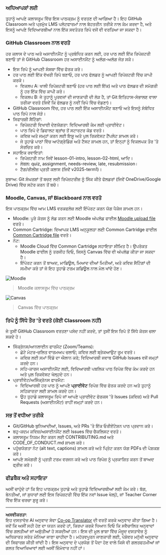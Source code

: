<!--
CO_OP_TRANSLATOR_METADATA:
{
  "original_hash": "71009af209f81cc01a1f2d324200375f",
  "translation_date": "2025-10-03T09:22:43+00:00",
  "source_file": "for-teachers.md",
  "language_code": "pa"
}
-->
### ਅਧਿਆਪਕਾਂ ਲਈ

ਤੁਹਾਨੂੰ ਆਪਣੇ ਕਲਾਸਰੂਮ ਵਿੱਚ ਇਸ ਪਾਠਕ੍ਰਮ ਨੂੰ ਵਰਤਣ ਦੀ ਆਗਿਆ ਹੈ। ਇਹ GitHub Classroom ਅਤੇ ਪ੍ਰਮੁੱਖ LMS ਪਲੇਟਫਾਰਮਾਂ ਨਾਲ ਬੇਹਤਰੀਨ ਤਰੀਕੇ ਨਾਲ ਕੰਮ ਕਰਦਾ ਹੈ, ਅਤੇ ਇਸਨੂੰ ਆਪਣੇ ਵਿਦਿਆਰਥੀਆਂ ਨਾਲ ਇੱਕ ਸਵਤੰਤਰ ਰਿਪੋ ਵਜੋਂ ਵੀ ਵਰਤਿਆ ਜਾ ਸਕਦਾ ਹੈ।

### GitHub Classroom ਨਾਲ ਵਰਤੋ

ਹਰ ਕਲਾਸ ਦੇ ਪਾਠ ਅਤੇ ਅਸਾਈਨਮੈਂਟ ਨੂੰ ਪ੍ਰਬੰਧਿਤ ਕਰਨ ਲਈ, ਹਰ ਪਾਠ ਲਈ ਇੱਕ ਰਿਪੋਜ਼ਟਰੀ ਬਣਾਓ ਤਾਂ ਜੋ GitHub Classroom ਹਰ ਅਸਾਈਨਮੈਂਟ ਨੂੰ ਅਲੱਗ-ਅਲੱਗ ਜੋੜ ਸਕੇ।

- ਇਸ ਰਿਪੋ ਨੂੰ ਆਪਣੀ ਸੰਸਥਾ ਵਿੱਚ ਫੋਰਕ ਕਰੋ।
- ਹਰ ਪਾਠ ਲਈ ਇੱਕ ਵੱਖਰੀ ਰਿਪੋ ਬਣਾਓ, ਹਰ ਪਾਠ ਫੋਲਡਰ ਨੂੰ ਆਪਣੀ ਰਿਪੋਜ਼ਟਰੀ ਵਿੱਚ ਕਾਪੀ ਕਰਕੇ।
  - ਵਿਕਲਪ A: ਖਾਲੀ ਰਿਪੋਜ਼ਟਰੀ ਬਣਾਓ (ਹਰ ਪਾਠ ਲਈ ਇੱਕ) ਅਤੇ ਪਾਠ ਫੋਲਡਰ ਦੀ ਸਮੱਗਰੀ ਨੂੰ ਹਰ ਇੱਕ ਵਿੱਚ ਕਾਪੀ ਕਰੋ।
  - ਵਿਕਲਪ B: ਜੇ ਤੁਹਾਨੂੰ ਪੂਰਵਜਾਂ ਦੀ ਜਾਣਕਾਰੀ ਦੀ ਲੋੜ ਹੈ, ਤਾਂ Git ਇਤਿਹਾਸ-ਸੰਭਾਲਣ ਵਾਲਾ ਤਰੀਕਾ ਵਰਤੋ (ਜਿਵੇਂ ਕਿ ਫੋਲਡਰ ਨੂੰ ਨਵੀਂ ਰਿਪੋ ਵਿੱਚ ਵੰਡਣਾ)।
- GitHub Classroom ਵਿੱਚ, ਹਰ ਪਾਠ ਲਈ ਇੱਕ ਅਸਾਈਨਮੈਂਟ ਬਣਾਓ ਅਤੇ ਇਸਨੂੰ ਸੰਬੰਧਿਤ ਪਾਠ ਰਿਪੋ ਨਾਲ ਜੋੜੋ।
- ਸਿਫਾਰਸ਼ੀ ਸੈਟਿੰਗਾਂ:
  - ਰਿਪੋਜ਼ਟਰੀ ਵਿਖਾਈ ਦੇਣਯੋਗਤਾ: ਵਿਦਿਆਰਥੀ ਕੰਮ ਲਈ ਪ੍ਰਾਈਵੇਟ।
  - ਪਾਠ ਰਿਪੋ ਦੇ ਡਿਫਾਲਟ ਬ੍ਰਾਂਚ ਤੋਂ ਸਟਾਰਟਰ ਕੋਡ ਵਰਤੋ।
  - ਕਵਿਜ਼ ਅਤੇ ਜਮ੍ਹਾਂ ਕਰਨ ਲਈ ਇਸ਼ੂ ਅਤੇ ਪੁਲ ਰਿਕਵੇਸਟ ਟੈਂਪਲੇਟ ਸ਼ਾਮਲ ਕਰੋ।
  - ਜੇ ਤੁਹਾਡੇ ਪਾਠਾਂ ਵਿੱਚ ਆਟੋਗ੍ਰੇਡਿੰਗ ਅਤੇ ਟੈਸਟ ਸ਼ਾਮਲ ਹਨ, ਤਾਂ ਇਨ੍ਹਾਂ ਨੂੰ ਵਿਕਲਪਕ ਤੌਰ 'ਤੇ ਸੰਰਚਿਤ ਕਰੋ।
- ਸਹਾਇਕ ਰਵਾਇਤਾਂ:
  - ਰਿਪੋਜ਼ਟਰੀ ਨਾਮ ਜਿਵੇਂ lesson-01-intro, lesson-02-html, ਆਦਿ।
  - ਲੇਬਲ: quiz, assignment, needs-review, late, resubmission।
  - ਟੈਗ/ਰੀਲੀਜ਼ ਪ੍ਰਤੀ ਕਲਾਸ (ਜਿਵੇਂ v2025-term1)।

ਸੁਝਾਅ: Git ਸੰਘਰਸ਼ਾਂ ਤੋਂ ਬਚਣ ਲਈ ਰਿਪੋਜ਼ਟਰੀਜ਼ ਨੂੰ ਸਿੰਕ ਕੀਤੇ ਫੋਲਡਰਾਂ (ਜਿਵੇਂ OneDrive/Google Drive) ਵਿੱਚ ਸਟੋਰ ਕਰਨ ਤੋਂ ਬਚੋ।

### Moodle, Canvas, ਜਾਂ Blackboard ਨਾਲ ਵਰਤੋ

ਇਸ ਪਾਠਕ੍ਰਮ ਵਿੱਚ ਆਮ LMS ਵਰਕਫਲੋਜ਼ ਲਈ ਇੰਪੋਰਟ ਕਰਨ ਯੋਗ ਪੈਕੇਜ ਸ਼ਾਮਲ ਹਨ।

- Moodle: ਪੂਰੇ ਕੋਰਸ ਨੂੰ ਲੋਡ ਕਰਨ ਲਈ Moodle ਅੱਪਲੋਡ ਫਾਈਲ [Moodle upload file](../../../../../../../teaching-files/webdev-moodle.mbz) ਵਰਤੋ।
- Common Cartridge: ਵਿਆਪਕ LMS ਅਨੁਕੂਲਤਾ ਲਈ Common Cartridge ਫਾਈਲ [Common Cartridge file](../../../../../../../teaching-files/webdev-common-cartridge.imscc) ਵਰਤੋ।
- ਨੋਟ:
  - Moodle Cloud ਵਿੱਚ Common Cartridge ਸਹਾਇਤਾ ਸੀਮਿਤ ਹੈ। ਉਪਰੋਕਤ Moodle ਫਾਈਲ ਨੂੰ ਤਰਜੀਹ ਦਿਓ, ਜਿਸਨੂੰ Canvas ਵਿੱਚ ਵੀ ਅੱਪਲੋਡ ਕੀਤਾ ਜਾ ਸਕਦਾ ਹੈ।
  - ਇੰਪੋਰਟ ਕਰਨ ਤੋਂ ਬਾਅਦ, ਮਾਡਿਊਲ, ਮਿਆਦ ਦੀਆਂ ਮਿਤੀਆਂ, ਅਤੇ ਕਵਿਜ਼ ਸੈਟਿੰਗਾਂ ਦੀ ਸਮੀਖਾ ਕਰੋ ਤਾਂ ਜੋ ਇਹ ਤੁਹਾਡੇ ਟਰਮ ਸ਼ਡਿਊਲ ਨਾਲ ਮੇਲ ਖਾਂਦੇ ਹੋਣ।

![Moodle](../../translated_images/moodle.94eb93d714a50cb2c97435b408017dee224348b61bc86203ffd43a4f4e57b95f.pa.png)
> Moodle ਕਲਾਸਰੂਮ ਵਿੱਚ ਪਾਠਕ੍ਰਮ

![Canvas](../../translated_images/canvas.fbd605ff8e5b8aff567d398528ce113db304446b90b9cad55c654de3fdfcda34.pa.png)
> Canvas ਵਿੱਚ ਪਾਠਕ੍ਰਮ

### ਰਿਪੋ ਨੂੰ ਸਿੱਧੇ ਤੌਰ 'ਤੇ ਵਰਤੋ (ਕੋਈ Classroom ਨਹੀਂ)

ਜੇ ਤੁਸੀਂ GitHub Classroom ਵਰਤਣਾ ਪਸੰਦ ਨਹੀਂ ਕਰਦੇ, ਤਾਂ ਤੁਸੀਂ ਇਸ ਰਿਪੋ ਤੋਂ ਸਿੱਧੇ ਕੋਰਸ ਚਲਾ ਸਕਦੇ ਹੋ।

- ਸਿੰਕ੍ਰੋਨਸ/ਆਨਲਾਈਨ ਫਾਰਮੈਟ (Zoom/Teams):
  - ਛੋਟੇ ਮੰਟਰ-ਚਲਿਤ ਵਾਰਮਅਪ ਚਲਾਓ; ਕਵਿਜ਼ ਲਈ ਬ੍ਰੇਕਆਉਟ ਰੂਮ ਵਰਤੋ।
  - ਕਵਿਜ਼ ਲਈ ਸਮਾਂ ਵਿੰਡੋ ਦਾ ਐਲਾਨ ਕਰੋ; ਵਿਦਿਆਰਥੀ ਜਵਾਬ GitHub Issues ਵਜੋਂ ਜਮ੍ਹਾਂ ਕਰਦੇ ਹਨ।
  - ਸਹਿ-ਕਾਰਜ ਅਸਾਈਨਮੈਂਟ ਲਈ, ਵਿਦਿਆਰਥੀ ਪਬਲਿਕ ਪਾਠ ਰਿਪੋਜ਼ ਵਿੱਚ ਕੰਮ ਕਰਦੇ ਹਨ ਅਤੇ ਪੁਲ ਰਿਕਵੇਸਟ ਖੋਲ੍ਹਦੇ ਹਨ।
- ਪ੍ਰਾਈਵੇਟ/ਅਸਿੰਕ੍ਰੋਨਸ ਫਾਰਮੈਟ:
  - ਵਿਦਿਆਰਥੀ ਹਰ ਪਾਠ ਨੂੰ ਆਪਣੇ **ਪ੍ਰਾਈਵੇਟ** ਰਿਪੋਜ਼ ਵਿੱਚ ਫੋਰਕ ਕਰਦੇ ਹਨ ਅਤੇ ਤੁਹਾਨੂੰ ਸਹਿਕਾਰਤਾ ਲਈ ਸ਼ਾਮਲ ਕਰਦੇ ਹਨ।
  - ਉਹ ਤੁਹਾਡੇ ਕਲਾਸਰੂਮ ਰਿਪੋ ਜਾਂ ਆਪਣੇ ਪ੍ਰਾਈਵੇਟ ਫੋਰਕਸ 'ਤੇ Issues (ਕਵਿਜ਼) ਅਤੇ Pull Requests (ਅਸਾਈਨਮੈਂਟ) ਰਾਹੀਂ ਜਮ੍ਹਾਂ ਕਰਦੇ ਹਨ।

### ਸਭ ਤੋਂ ਵਧੀਆ ਤਰੀਕੇ

- Git/GitHub ਬੁਨਿਆਦੀਆਂ, Issues, ਅਤੇ PRs 'ਤੇ ਇੱਕ ਓਰੀਏਂਟੇਸ਼ਨ ਪਾਠ ਪ੍ਰਦਾਨ ਕਰੋ।
- ਬਹੁ-ਕਦਮ ਕਵਿਜ਼/ਅਸਾਈਨਮੈਂਟ ਲਈ Issues ਵਿੱਚ ਚੈਕਲਿਸਟ ਵਰਤੋ।
- ਕਲਾਸਰੂਮ ਨਿਯਮ ਸੈਟ ਕਰਨ ਲਈ CONTRIBUTING.md ਅਤੇ CODE_OF_CONDUCT.md ਸ਼ਾਮਲ ਕਰੋ।
- ਪਹੁੰਚਯੋਗਤਾ ਨੋਟ (alt text, captions) ਸ਼ਾਮਲ ਕਰੋ ਅਤੇ ਪ੍ਰਿੰਟ ਕਰਨ ਯੋਗ PDFs ਦੀ ਪੇਸ਼ਕਸ਼ ਕਰੋ।
- ਆਪਣੇ ਸਮੱਗਰੀ ਨੂੰ ਪ੍ਰਤੀ ਟਰਮ ਵਰਜਨ ਕਰੋ ਅਤੇ ਪਾਠ ਰਿਪੋਜ਼ ਨੂੰ ਪ੍ਰਕਾਸ਼ਿਤ ਕਰਨ ਤੋਂ ਬਾਅਦ ਫ੍ਰੀਜ਼ ਕਰੋ।

### ਫੀਡਬੈਕ ਅਤੇ ਸਹਾਇਤਾ

ਅਸੀਂ ਚਾਹੁੰਦੇ ਹਾਂ ਕਿ ਇਹ ਪਾਠਕ੍ਰਮ ਤੁਹਾਡੇ ਅਤੇ ਤੁਹਾਡੇ ਵਿਦਿਆਰਥੀਆਂ ਲਈ ਕੰਮ ਕਰੇ। ਬੱਗ, ਬੇਨਤੀਆਂ, ਜਾਂ ਸੁਧਾਰਾਂ ਲਈ ਇਸ ਰਿਪੋਜ਼ਟਰੀ ਵਿੱਚ ਇੱਕ ਨਵਾਂ Issue ਖੋਲ੍ਹੋ, ਜਾਂ Teacher Corner ਵਿੱਚ ਇੱਕ ਚਰਚਾ ਸ਼ੁਰੂ ਕਰੋ।

---

**ਅਸਵੀਕਰਤਾ**:  
ਇਹ ਦਸਤਾਵੇਜ਼ AI ਅਨੁਵਾਦ ਸੇਵਾ [Co-op Translator](https://github.com/Azure/co-op-translator) ਦੀ ਵਰਤੋਂ ਕਰਕੇ ਅਨੁਵਾਦ ਕੀਤਾ ਗਿਆ ਹੈ। ਜਦੋਂ ਕਿ ਅਸੀਂ ਸਹੀ ਹੋਣ ਦਾ ਯਤਨ ਕਰਦੇ ਹਾਂ, ਕਿਰਪਾ ਕਰਕੇ ਧਿਆਨ ਦਿਓ ਕਿ ਸਵੈਚਾਲਿਤ ਅਨੁਵਾਦਾਂ ਵਿੱਚ ਗਲਤੀਆਂ ਜਾਂ ਅਸੁੱਤੀਆਂ ਹੋ ਸਕਦੀਆਂ ਹਨ। ਇਸ ਦੀ ਮੂਲ ਭਾਸ਼ਾ ਵਿੱਚ ਮੌਜੂਦ ਦਸਤਾਵੇਜ਼ ਨੂੰ ਅਧਿਕਾਰਤ ਸਰੋਤ ਮੰਨਿਆ ਜਾਣਾ ਚਾਹੀਦਾ ਹੈ। ਮਹੱਤਵਪੂਰਨ ਜਾਣਕਾਰੀ ਲਈ, ਪੇਸ਼ੇਵਰ ਮਨੁੱਖੀ ਅਨੁਵਾਦ ਦੀ ਸਿਫਾਰਸ਼ ਕੀਤੀ ਜਾਂਦੀ ਹੈ। ਇਸ ਅਨੁਵਾਦ ਦੇ ਪ੍ਰਯੋਗ ਤੋਂ ਪੈਦਾ ਹੋਣ ਵਾਲੇ ਕਿਸੇ ਵੀ ਗਲਤਫਹਮੀਆਂ ਜਾਂ ਗਲਤ ਵਿਆਖਿਆਵਾਂ ਲਈ ਅਸੀਂ ਜ਼ਿੰਮੇਵਾਰ ਨਹੀਂ ਹਾਂ।